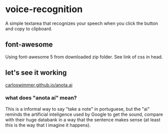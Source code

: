 # voice-recognition

A simple textarea that recognizes your speech when you click the button and copy to clipboard.

## font-awesome

Using font-awesome 5 from downloaded zip folder. See link of css in head.

## let's see it working

[carloswimmer.github.io/anota.ai](https://carloswimmer.github.io/anota.ai/)

### what does "anota aí" mean?

This is a informal way to say "take a note" in portuguese, but the "ai" reminds the artificial inteligence used by Google to
get the sound, compare with their huge databank in a way that the sentence makes sense (at least this is the way that I imagine it happens).
